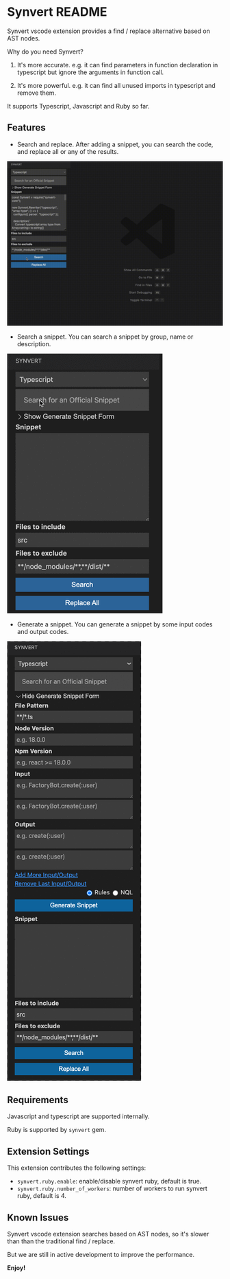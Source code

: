 # Synvert README

Synvert vscode extension provides a find / replace alternative based on AST nodes.

Why do you need Synvert?

1. It's more accurate. e.g. it can find parameters in function declaration in typescript but ignore the arguments in function call.

2. It's more powerful. e.g. it can find all unused imports in typescript and remove them.

It supports Typescript, Javascript and Ruby so far.

## Features

- Search and replace. After adding a snippet, you can search the code, and replace all or any of the results.

![Search and Replace](demos/search-and-replace-1.gif)

- Search a snippet. You can search a snippet by group, name or description.

![Search snippet](demos/search-snippet-1.gif)

- Generate a snippet. You can generate a snippet by some input codes and output codes.

![Generate snippet](demos/generate-snippet-1.gif)

## Requirements

Javascript and typescript are supported internally.

Ruby is supported by `synvert` gem.

## Extension Settings

This extension contributes the following settings:

* `synvert.ruby.enable`: enable/disable synvert ruby, default is true.
* `synvert.ruby.number_of_workers`: number of workers to run synvert ruby, default is 4.

## Known Issues

Synvert vscode extension searches based on AST nodes, so it's slower than than the traditional find / replace.

But we are still in active development to improve the performance.

**Enjoy!**
